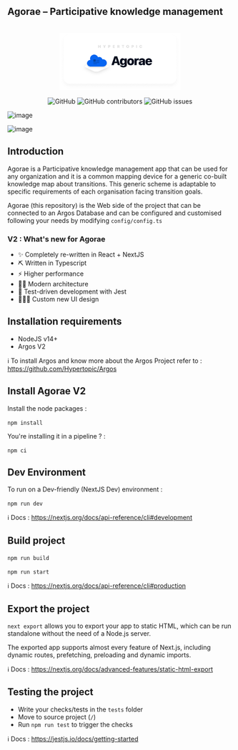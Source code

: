 ## Agorae – Participative knowledge management


<p align="center"><br>
  <a href="https://hypertopic.org/agorae">
    <img src="public/img/agorae_git.png" height="128">
  </a>
</p>

<p align="center">
  
 <img alt="GitHub" src="https://img.shields.io/github/license/hypertopic/agorae">
 <img alt="GitHub contributors" src="https://img.shields.io/github/contributors/hypertopic/agorae">
 <img alt="GitHub issues" src="https://img.shields.io/github/issues/hypertopic/agorae">
</p>

![image](https://user-images.githubusercontent.com/29493708/146692341-b1635219-f3fc-4d65-81bd-26b1d6f9a5b6.png)

![image](https://user-images.githubusercontent.com/29493708/147855508-d3eb6f77-119b-4047-91d2-c4101bb770b0.png)



## Introduction 


Agorae is a Participative knowledge management app that can be used for any organization and it is a common mapping device for a generic co-built knowledge map about transitions. This generic scheme is adaptable to specific requirements of each organisation facing transition goals. 

Agorae (this repository) is the Web side of the project that can be connected to an Argos Database and can be configured and customised following your needs by modifying `config/config.ts` 

### V2 : What's new for Agorae 

- ✨ Completely re-written in React + NextJS 
- ⛏ Written in Typescript 
- ⚡️ Higher performance 
- 👶🏻 Modern architecture 
- 🐛 Test-driven development with Jest 
- 👨🏻‍🎨 Custom new UI design

## Installation requirements 


- NodeJS v14+ 
- Argos V2

ℹ️  To install Argos and know more about the Argos Project refer to : https://github.com/Hypertopic/Argos 

## Install Agorae V2 


Install the node packages : 

`npm install` 

You're installing it in a pipeline ? : 

`npm ci` 
## Dev Environment 


To run on a Dev-friendly (NextJS Dev) environment :

`npm run dev`

ℹ️ Docs : https://nextjs.org/docs/api-reference/cli#development 
## Build project 


`npm run build`

`npm run start`

ℹ️ Docs : https://nextjs.org/docs/api-reference/cli#production 

## Export the project 


`next export` allows you to export your app to static HTML, which can be run standalone without the need of a Node.js server.

The exported app supports almost every feature of Next.js, including dynamic routes, prefetching, preloading and dynamic imports.

ℹ️ Docs : https://nextjs.org/docs/advanced-features/static-html-export 

## Testing the project  


- Write your checks/tests in the `tests` folder  
- Move to source project (`/`)
- Run `npm run test` to trigger the checks 

ℹ️  Docs : https://jestjs.io/docs/getting-started 

